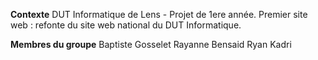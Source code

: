 **Contexte**
DUT Informatique de Lens - Projet de 1ere année.
Premier site web : refonte du site web national du DUT Informatique. 

**Membres du groupe**
Baptiste Gosselet
Rayanne Bensaid
Ryan Kadri
